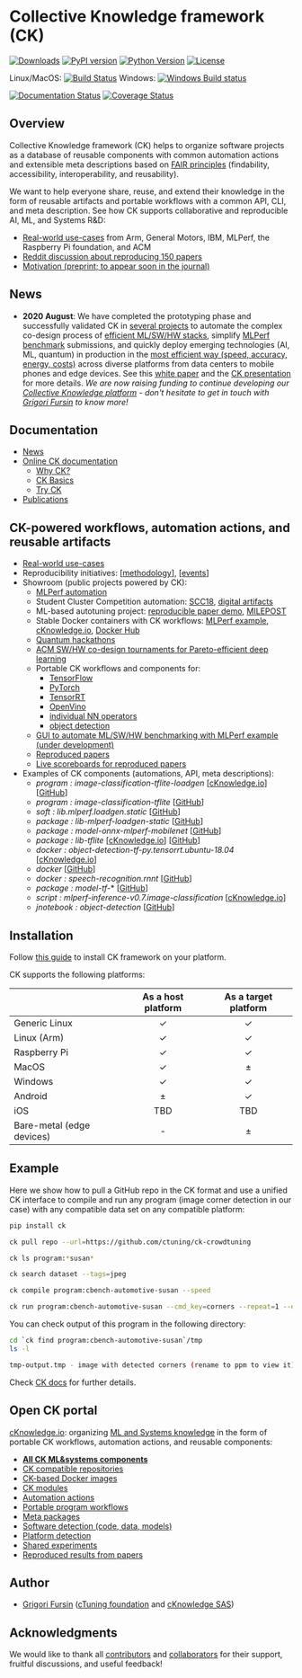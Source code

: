 # Collective Knowledge framework (CK)

[![Downloads](https://pepy.tech/badge/ck)](https://pepy.tech/project/ck)
[![PyPI version](https://badge.fury.io/py/ck.svg)](https://badge.fury.io/py/ck)
[![Python Version](https://img.shields.io/badge/python-2.7%20|%203.4+-blue.svg)](https://pypi.org/project/ck)
[![License](https://img.shields.io/badge/License-BSD%203--Clause-blue.svg)](https://opensource.org/licenses/BSD-3-Clause)

Linux/MacOS: [![Build Status](https://travis-ci.org/ctuning/ck.svg?branch=master)](https://travis-ci.org/ctuning/ck)
Windows: [![Windows Build status](https://ci.appveyor.com/api/projects/status/iw2k4eajy54xrvqc?svg=true)](https://ci.appveyor.com/project/gfursin/ck)

[![Documentation Status](https://readthedocs.org/projects/ck/badge/?version=latest)](https://ck.readthedocs.io/en/latest/?badge=latest)
[![Coverage Status](https://coveralls.io/repos/github/ctuning/ck/badge.svg)](https://coveralls.io/github/ctuning/ck)

## Overview

Collective Knowledge framework (CK) helps to organize software projects
as a database of reusable components with common automation actions
and extensible meta descriptions based on [FAIR principles](https://www.nature.com/articles/sdata201618)
(findability, accessibility, interoperability, and reusability).

We want to help everyone share, reuse, and extend their knowledge
in the form of reusable artifacts and portable workflows with a common API, CLI,
and meta description. See how CK supports collaborative and reproducible AI, ML, and Systems R&D:
* [Real-world use-cases](https://cKnowledge.org/partners.html) from Arm, General Motors, IBM, MLPerf, the Raspberry Pi foundation, and ACM
* [Reddit discussion about reproducing 150 papers](https://www.reddit.com/r/MachineLearning/comments/ioq8do/n_reproducing_150_research_papers_the_problems)
* [Motivation (preprint; to appear soon in the journal)](https://doi.org/10.6084/m9.figshare.12988361)

## News

* **2020 August**: We have completed the prototyping phase and successfully validated CK 
  in [several projects](https://cKnowledge.org/partners)
  to automate the complex co-design process of [efficient ML/SW/HW stacks](https://cknowledge.io/c/result/crowd-benchmarking-mlperf-inference-classification-mobilenets-all),
  simplify [MLPerf benchmark](https://cKnowledge.io/c/docker) submissions,
  and quickly deploy emerging technologies (AI, ML, quantum) in production
  in the [most efficient way (speed, accuracy, energy, costs)]( https://cKnowledge.io/results ) 
  across diverse platforms from data centers to mobile phones and edge devices.
  See this [white paper](https://arxiv.org/abs/2006.07161)
  and the [CK presentation](https://www.reddit.com/r/MachineLearning/comments/ioq8do/n_reproducing_150_research_papers_the_problems)
  for more details.
  *We are now raising funding to continue developing our [Collective Knowledge platform](https://cKnowledge.io) - 
  don't hesitate to get in touch with [Grigori Fursin]( https://cKnowledge.org/contacts.html ) to know more!*

## Documentation

* [News](https://github.com/ctuning/ck/wiki/News-archive)
* [Online CK documentation]( https://ck.readthedocs.io ) 
  * [Why CK?]( https://ck.readthedocs.io/en/latest/src/introduction.html ) 
  * [CK Basics](https://michel-steuwer.github.io/About-CK)
  * [Try CK]( https://ck.readthedocs.io/en/latest/src/first-steps.html )
* [Publications](https://github.com/ctuning/ck/wiki/Publications)

## CK-powered workflows, automation actions, and reusable artifacts

* [Real-world use-cases](https://cKnowledge.org/partners)
* Reproducibility initiatives: [[methodology](https://cTuning.org/ae)], [[events](https://cKnowledge.io/events)]
* Showroom (public projects powered by CK):
  * [MLPerf automation](https://github.com/ctuning/ck-mlperf)
  * Student Cluster Competition automation: [SCC18](https://github.com/ctuning/ck-scc18), [digital artifacts](https://github.com/ctuning/ck-scc)
  * ML-based autotuning project: [reproducible paper demo](https://cKnowledge.io/report/rpi3-crowd-tuning-2017-interactive),  [MILEPOST]( https://github.com/ctuning/reproduce-milepost-project )
  * Stable Docker containers with CK workflows: [MLPerf example](https://cknowledge.io/c/docker/mlperf-inference-vision-with-ck.intel.ubuntu-18.04/), [cKnowledge.io]( https://cKnowledge.io/c/docker ), [Docker Hub](https://hub.docker.com/u/ctuning)
  * [Quantum hackathons](https://cKnowledge.org/quantum)
  * [ACM SW/HW co-design tournaments for Pareto-efficient deep learning](https://cKnowledge.org/request)
  * Portable CK workflows and components for:
    * [TensorFlow](https://github.com/ctuning/ck-tensorflow)
    * [PyTorch](https://github.com/ctuning/ck-pytorch)
    * [TensorRT](https://github.com/ctuning/ck-tensorrt)
    * [OpenVino](https://github.com/ctuning/ck-openvino)
    * [individual NN operators](https://github.com/ctuning/ck-nntest)
    * [object detection](https://github.com/ctuning/ck-object-detection)
  * [GUI to automate  ML/SW/HW benchmarking with MLPerf example (under development)](https://cKnowledge.io/test)
  * [Reproduced papers]( https://cKnowledge.io/reproduced-papers )
  * [Live scoreboards for reproduced papers]( https://cKnowledge.io/reproduced-results )
* Examples of CK components (automations, API, meta descriptions):
    * *program : image-classification-tflite-loadgen* [[cKnowledge.io]( https://cKnowledge.io/c/program/image-classification-tflite-loadgen )] [[GitHub]( https://github.com/ctuning/ck-mlperf/tree/master/program/image-classification-tflite-loadgen )]
    * *program : image-classification-tflite* [[GitHub](https://github.com/ctuning/ck-tensorflow/tree/master/program/image-classification-tflite)]
    * *soft : lib.mlperf.loadgen.static* [[GitHub]( https://github.com/ctuning/ck-mlperf/tree/master/soft/lib.mlperf.loadgen.static )]
    * *package : lib-mlperf-loadgen-static* [[GitHub]( https://github.com/ctuning/ck-mlperf/tree/master/package/lib-mlperf-loadgen-static )]
    * *package : model-onnx-mlperf-mobilenet* [[GitHub]( https://github.com/ctuning/ck-mlperf/tree/master/package/model-onnx-mlperf-mobilenet/.cm )]
    * *package : lib-tflite* [[cKnowledge.io]( https://cKnowledge.io/c/package/lib-tflite )] [[GitHub]( https://github.com/ctuning/ck-tensorflow/tree/master/package/lib-tflite )]
    * *docker : object-detection-tf-py.tensorrt.ubuntu-18.04* [[cKnowledge.io]( https://cknowledge.io/c/docker/object-detection-tf-py.tensorrt.ubuntu-18.04 )]
    * *docker* [[GitHub]( https://github.com/ctuning/ck-mlperf/tree/master/docker )]
    * *docker : speech-recognition.rnnt* [[GitHub]( https://github.com/ctuning/ck-mlperf/tree/master/docker/speech-recognition.rnnt )]
    * *package : model-tf-** [[GitHub]( https://github.com/ctuning/ck-object-detection/tree/master/package )]
    * *script : mlperf-inference-v0.7.image-classification* [[cKnowledge.io]( https://cknowledge.io/c/script/mlperf-inference-v0.7.image-classification )]
    * *jnotebook : object-detection* [[GitHub](https://nbviewer.jupyter.org/urls/dl.dropbox.com/s/5yqb6fy1nbywi7x/medium-object-detection.20190923.ipynb)]


## Installation

Follow [this guide](https://ck.readthedocs.io/en/latest/src/installation.html) 
to install CK framework on your platform.

CK supports the following platforms:

|               | As a host platform | As a target platform |
|---------------|:------------------:|:--------------------:|
| Generic Linux | ✓ | ✓ |
| Linux (Arm)   | ✓ | ✓ |
| Raspberry Pi  | ✓ | ✓ |
| MacOS         | ✓ | ± |
| Windows       | ✓ | ✓ |
| Android       | ± | ✓ |
| iOS           | TBD | TBD |
| Bare-metal (edge devices)   | - | ± |

## Example

Here we show how to pull a GitHub repo in the CK format 
and use a unified CK interface to compile and run 
any program (image corner detection in our case)
with any compatible data set on any compatible platform:

```bash
pip install ck

ck pull repo --url=https://github.com/ctuning/ck-crowdtuning

ck ls program:*susan*

ck search dataset --tags=jpeg

ck compile program:cbench-automotive-susan --speed

ck run program:cbench-automotive-susan --cmd_key=corners --repeat=1 --env.MY_ENV=123 --env.TEST=xyz
```

You can check output of this program in the following directory:
```bash
cd `ck find program:cbench-automotive-susan`/tmp
ls -l

tmp-output.tmp - image with detected corners (rename to ppm to view it)
```

Check [CK docs](https://ck.readthedocs.io/en/latest/src/introduction.html) for further details.


## Open CK portal 

[cKnowledge.io](https://cKnowledge.io): organizing [ML and Systems knowledge]( https://doi.org/10.5281/zenodo.4005773 )
in the form of portable CK workflows, automation actions, and reusable components:

* [**All CK ML&systems components**](https://cknowledge.io/?q=mlsystems)
* [CK compatible repositories]( https://cknowledge.io/repos )
* [CK-based Docker images]( https://cKnowledge.io/c/module/docker )
* [CK modules]( https://cKnowledge.io/modules )
* [Automation actions]( https://cKnowledge.io/actions )
* [Portable program workflows]( https://cKnowledge.io/programs )
* [Meta packages]( https://cKnowledge.io/packages )
* [Software detection (code, data, models)]( https://cKnowledge.io/soft )
* [Platform detection]( https://cKnowledge.io/?q=module+AND+platform* )
* [Shared experiments]( https://cKnowledge.io/c/module/experiment )
* [Reproduced results from papers]( https://cKnowledge.io/reproduced-results )



## Author

* [Grigori Fursin](https://cKnowledge.io/@gfursin) ([cTuning foundation](https://cTuning.org) and [cKnowledge SAS](https://www.linkedin.com/company/cknowledge))

## Acknowledgments

We would like to thank all [contributors](https://github.com/ctuning/ck/blob/master/CONTRIBUTING.md) 
and [collaborators](https://cKnowledge.org/partners.html) for their support, fruitful discussions, 
and useful feedback!
